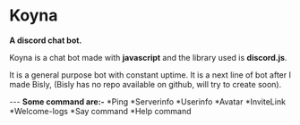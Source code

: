 Koyna
=====
<b>A discord chat bot.</b>
<p>Koyna is a chat bot made with <b>javascript</b> and the library used is <b>discord.js</b>.</p>
<p>It is a general purpose bot with constant uptime. It is a next line of bot after I made Bisly, (Bisly has no repo available on github, will try to create soon).</p>
---
<b>Some command are:-</b>
    *Ping
    *Serverinfo
    *Userinfo
    *Avatar
    *InviteLink
    *Welcome-logs
    *Say command
    *Help command